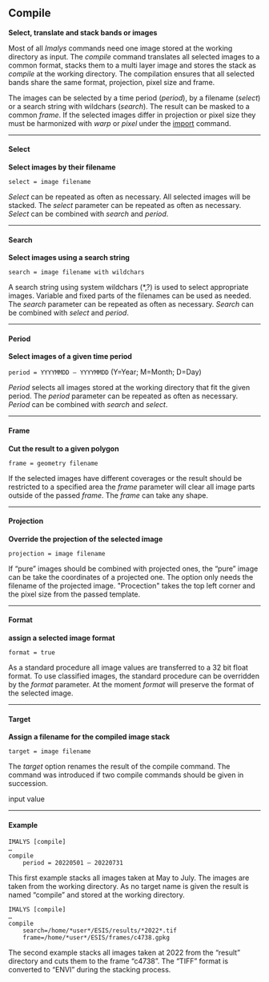 ## Compile	

**Select, translate and stack bands or images**

Most of all *Imalys* commands need one image stored at the working directory as input. The *compile* command translates all selected images to a common format, stacks them to a multi layer image and stores the stack as *compile* at the working directory. The compilation ensures that all selected bands share the same format, projection, pixel size and frame. 

The images can be selected by a time period (*period*), by a filename (*select*) or a search string with wildchars (*search*). The result can be masked to a common *frame*. If the selected images differ in projection or pixel size they must be harmonized with *warp* or *pixel* under the [import](3_Import.md) command. 

------

#### Select

**Select images by their filename**

`select = image filename`

*Select* can be repeated as often as necessary. All selected images will be stacked. The *select* parameter can be repeated as often as necessary. *Select* can be combined with *search* and *period*. 

------

#### Search

**Select images using a search string**

`search = image filename with wildchars`

A search string using system wildchars (*,?) is used to select appropriate images. Variable and fixed parts of the filenames can be used as needed. The *search* parameter can be repeated as often as necessary. *Search* can be combined with *select* and *period*.

------

#### Period

**Select images of a given time period**

`period = YYYYMMDD – YYYYMMDD`	(Y=Year; M=Month; D=Day)

*Period* selects all images stored at the working directory that fit the given period. The *period* parameter can be repeated as often as necessary. *Period* can be combined with *search* and *select*.

------

#### Frame

**Cut the result to a given polygon**

`frame = geometry filename`

If the selected images have different coverages or the result should be restricted to a specified area the *frame* parameter will clear all image parts outside of the passed *frame*. The *frame* can take any shape.

------

#### Projection

**Override the projection of the selected image**

`projection = image filename`

If “pure” images should be combined with projected ones, the “pure” image can be take the coordinates of a projected one. The option only needs the filename of the projected image. "Procection" takes the top left corner and the pixel size from the passed template.

------

#### Format

**assign a selected image format**

`format = true`

As a standard procedure all image values are transferred to a 32 bit float format. To use classified images, the standard procedure can be overridden by the *format* parameter. At the moment *format* will preserve the format of the selected image. 

------

#### Target

**Assign a filename for the compiled image stack**

`target = image filename`

The *target* option renames the result of the compile command. The command was introduced if two compile commands should be given in succession.

input value

------

#### Example

```
IMALYS [compile]
…
compile
	period = 20220501 – 20220731
```

This first example stacks all images taken at May to July. The images are taken from the working directory. As no target name is given the result is named “compile” and stored at the working directory.

```
IMALYS [compile]
…
compile
	search=/home/*user*/ESIS/results/*2022*.tif
	frame=/home/*user*/ESIS/frames/c4738.gpkg
```

The second example stacks all images taken at 2022 from the “result” directory and cuts them to the frame “c4738”. The “TIFF” format is converted to “ENVI” during the stacking process. 